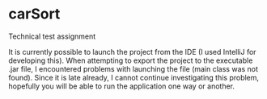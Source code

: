 # carSort
Technical test assignment

It is currently possible to launch the project from the IDE (I used IntelliJ for developing this). When attempting to export the project to the executable .jar file, I encountered problems with launching the file (main class was not found). Since it is late already, I cannot continue investigating this problem, hopefully you will be able to run the application one way or another. 
